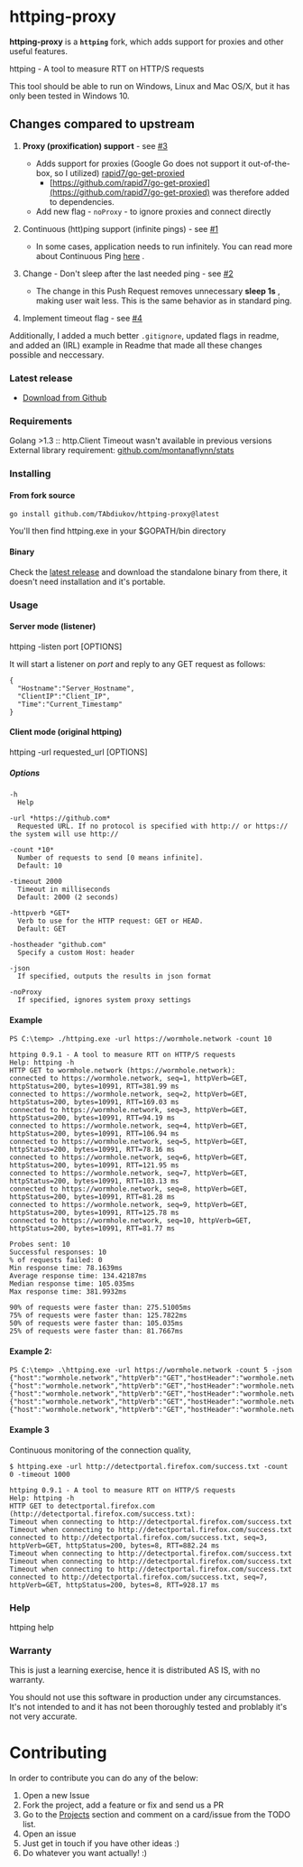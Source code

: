 # httping-proxy

**httping-proxy** is a **`httping`** fork, which adds support for proxies and other useful features.

httping - A tool to measure RTT on HTTP/S requests 

This tool should be able to run on Windows, Linux and Mac OS/X, but it has only been tested in Windows 10.

## Changes compared to upstream

1. **Proxy (proxification) support** - see [#3](https://github.com/TAbdiukov/httping-proxy/pull/3)
    * Adds support for proxies (Google Go does not support it out-of-the-box, so I utilized) [rapid7/go-get-proxied](https://github.com/rapid7/go-get-proxied)
        * [https://github.com/rapid7/go-get-proxied](https://github.com/rapid7/go-get-proxied) was therefore added to dependencies.
    * Add new flag - `noProxy` - to ignore proxies and connect directly

2. Continuous (htt)ping support (infinite pings) - see [#1](https://github.com/TAbdiukov/httping-proxy/pull/1) 
    * In some cases, application needs to run infinitely. You can read more about Continuous Ping [here](https://www.ionos.com/digitalguide/server/tools/continuous-ping/) .

3. Change - Don't sleep after the last needed ping - see [#2](https://github.com/TAbdiukov/httping-proxy/pull/2)  
    * The change in this Push Request removes unnecessary **sleep 1s** , making user wait less. This is the same behavior as in standard ping.

4. Implement timeout flag - see [#4](https://github.com/TAbdiukov/httping-proxy/pull/4) 


Additionally, I added a much better `.gitignore`, updated flags in readme, and added an (IRL) example in Readme that made all these changes possible and neccessary.

### Latest release

- [Download from Github](https://github.com/pjperez/httping/releases)

### Requirements
Golang >1.3 ::  http.Client Timeout wasn't available in previous versions    
External library requirement: [github.com/montanaflynn/stats](https://github.com/montanaflynn/stats)

### Installing
#### From **fork** source
```
go install github.com/TAbdiukov/httping-proxy@latest
```

You'll then find httping.exe in your $GOPATH/bin directory

#### Binary
Check the [latest release](https://github.com/pjperez/httping/releases) and download the standalone binary from there, it doesn't need installation and it's portable.

### Usage
#### Server mode (listener)
httping -listen port [OPTIONS]

It will start a listener on *port* and reply to any GET request as follows:

    {
      "Hostname":"Server_Hostname",
      "ClientIP":"Client_IP",
      "Time":"Current_Timestamp"
    }

#### Client mode (original httping)
httping -url requested_url [OPTIONS]

##### Options
```
-h
  Help

-url *https://github.com*
  Requested URL. If no protocol is specified with http:// or https:// the system will use http://

-count *10*
  Number of requests to send [0 means infinite].
  Default: 10

-timeout 2000
  Timeout in milliseconds
  Default: 2000 (2 seconds)

-httpverb *GET*
  Verb to use for the HTTP request: GET or HEAD.
  Default: GET

-hostheader "github.com"
  Specify a custom Host: header

-json
  If specified, outputs the results in json format

-noProxy
  If specified, ignores system proxy settings
```

#### Example

```
PS C:\temp> ./httping.exe -url https://wormhole.network -count 10

httping 0.9.1 - A tool to measure RTT on HTTP/S requests
Help: httping -h
HTTP GET to wormhole.network (https://wormhole.network):
connected to https://wormhole.network, seq=1, httpVerb=GET, httpStatus=200, bytes=10991, RTT=381.99 ms
connected to https://wormhole.network, seq=2, httpVerb=GET, httpStatus=200, bytes=10991, RTT=169.03 ms
connected to https://wormhole.network, seq=3, httpVerb=GET, httpStatus=200, bytes=10991, RTT=94.19 ms
connected to https://wormhole.network, seq=4, httpVerb=GET, httpStatus=200, bytes=10991, RTT=106.94 ms
connected to https://wormhole.network, seq=5, httpVerb=GET, httpStatus=200, bytes=10991, RTT=78.16 ms
connected to https://wormhole.network, seq=6, httpVerb=GET, httpStatus=200, bytes=10991, RTT=121.95 ms
connected to https://wormhole.network, seq=7, httpVerb=GET, httpStatus=200, bytes=10991, RTT=103.13 ms
connected to https://wormhole.network, seq=8, httpVerb=GET, httpStatus=200, bytes=10991, RTT=81.28 ms
connected to https://wormhole.network, seq=9, httpVerb=GET, httpStatus=200, bytes=10991, RTT=125.78 ms
connected to https://wormhole.network, seq=10, httpVerb=GET, httpStatus=200, bytes=10991, RTT=81.77 ms

Probes sent: 10
Successful responses: 10
% of requests failed: 0
Min response time: 78.1639ms
Average response time: 134.42187ms
Median response time: 105.035ms
Max response time: 381.9932ms

90% of requests were faster than: 275.51005ms
75% of requests were faster than: 125.7822ms
50% of requests were faster than: 105.035ms
25% of requests were faster than: 81.7667ms
```

#### Example 2:

```
PS C:\temp> .\httping.exe -url https://wormhole.network -count 5 -json
{"host":"wormhole.network","httpVerb":"GET","hostHeader":"wormhole.network","seq":1,"httpStatus":200,"bytes":10991,"rtt":415.5466}
{"host":"wormhole.network","httpVerb":"GET","hostHeader":"wormhole.network","seq":2,"httpStatus":200,"bytes":10991,"rtt":120.0931}
{"host":"wormhole.network","httpVerb":"GET","hostHeader":"wormhole.network","seq":3,"httpStatus":200,"bytes":10991,"rtt":75.6925}
{"host":"wormhole.network","httpVerb":"GET","hostHeader":"wormhole.network","seq":4,"httpStatus":200,"bytes":10991,"rtt":121.3327}
{"host":"wormhole.network","httpVerb":"GET","hostHeader":"wormhole.network","seq":5,"httpStatus":200,"bytes":10991,"rtt":71.4523}
```

#### Example 3

Continuous monitoring of the connection quality,  
```
$ httping.exe -url http://detectportal.firefox.com/success.txt -count 0 -timeout 1000

httping 0.9.1 - A tool to measure RTT on HTTP/S requests
Help: httping -h
HTTP GET to detectportal.firefox.com (http://detectportal.firefox.com/success.txt):
Timeout when connecting to http://detectportal.firefox.com/success.txt
Timeout when connecting to http://detectportal.firefox.com/success.txt
connected to http://detectportal.firefox.com/success.txt, seq=3, httpVerb=GET, httpStatus=200, bytes=8, RTT=882.24 ms
Timeout when connecting to http://detectportal.firefox.com/success.txt
Timeout when connecting to http://detectportal.firefox.com/success.txt
Timeout when connecting to http://detectportal.firefox.com/success.txt
connected to http://detectportal.firefox.com/success.txt, seq=7, httpVerb=GET, httpStatus=200, bytes=8, RTT=928.17 ms
```

### Help
httping help

### Warranty
This is just a learning exercise, hence it is distributed AS IS, with no warranty.

You should not use this software in production under any circumstances. It's not intended to and it has not been thoroughly tested and problably it's not very accurate.

# Contributing

In order to contribute you can do any of the below:

1. Open a new Issue
2. Fork the project, add a feature or fix and send us a PR
3. Go to the [Projects](https://github.com/pjperez/httping/projects) section and comment on a card/issue from the TODO list.
4. Open an issue
5. Just get in touch if you have other ideas :)
6. Do whatever you want actually! :)
